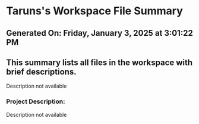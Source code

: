 # Taruns's Workspace File Summary
## Generated On: Friday, January 3, 2025 at 3:01:22 PM
This summary lists all files in the workspace with brief descriptions.
---
Description not available 
### Project Description:
 Description not available

